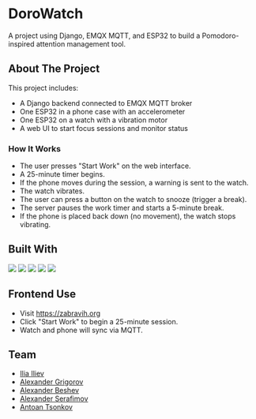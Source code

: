 # DoroWatch

A project using Django, EMQX MQTT, and ESP32 to build a Pomodoro-inspired attention management tool.

## About The Project

This project includes:
- A Django backend connected to EMQX MQTT broker
- One ESP32 in a phone case with an accelerometer
- One ESP32 on a watch with a vibration motor
- A web UI to start focus sessions and monitor status

### How It Works
- The user presses "Start Work" on the web interface.
- A 25-minute timer begins.
- If the phone moves during the session, a warning is sent to the watch.
- The watch vibrates.
- The user can press a button on the watch to snooze (trigger a break).
- The server pauses the work timer and starts a 5-minute break.
- If the phone is placed back down (no movement), the watch stops vibrating.

## Built With
<p align="left">
  <a href="https://www.djangoproject.com/" target="_blank"><img src="https://img.shields.io/badge/Django-092E20?style=for-the-badge&logo=django&logoColor=white" /></a>
  <a href="https://www.emqx.com/en/cloud" target="_blank"><img src="https://img.shields.io/badge/EMQX%20Cloud-009688?style=for-the-badge&logo=cloudflare&logoColor=white" /></a>
  <a href="https://www.arduino.cc/" target="_blank"><img src="https://img.shields.io/badge/ESP32-Arduino-00979D?style=for-the-badge&logo=arduino&logoColor=white" /></a>
  <a href="https://platformio.org/" target="_blank"><img src="https://img.shields.io/badge/PlatformIO-FF6600?style=for-the-badge&logo=platformio&logoColor=white" /></a>
  <a href="https://developer.mozilla.org/en-US/docs/Web/JavaScript" target="_blank"><img src="https://img.shields.io/badge/JavaScript-F7DF1E?style=for-the-badge&logo=javascript&logoColor=black" /></a>
</p>

## Frontend Use
- Visit https://zabravih.org
- Click "Start Work" to begin a 25-minute session.
- Watch and phone will sync via MQTT.

## Team
- [Ilia Iliev](https://github.com/lazy-mannn)
- [Alexander Grigorov](https://github.com/Mr-TopG)
- [Alexander Beshev](https://github.com/MrBeshev)
- [Alexander Serafimov](https://github.com/sashungera)
- [Antoan Tsonkov](https://github.com/smookie77)
